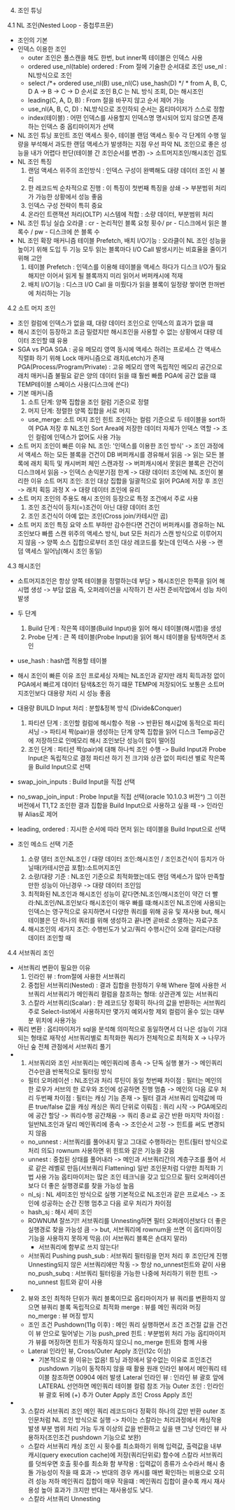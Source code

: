 4. 조인 튜닝

4.1 NL 조인(Nested Loop - 중첩루프문)
- 조인의 기본
- 인덱스 이용한 조인
    - outer 조인은 풀스캔을 해도 한번, but inner쪽 테이블은 인덱스 사용
    - ordered use_nl(table)
        ordered : From 절에 기술한 순서대로 조인
        use_nl : NL방식으로 조인
    - select /*+ ordered use_nl(B) use_nl(C) use_hash(D) */ * from A, B, C, D
        A -> B -> C -> D 순서로 조인
        B,C 는 NL 방식 조회, D는 해시조인
    - leading(C, A, D, B) : From 절을 바꾸지 않고 순서 제어 가능
    - use_nl(A, B, C, D) : NL방식으로 조인하되 순서는 옵티마이저가 스스로 정함
    - index(테이블) : 어떤 인덱스를 사용할지 인덱스명 명시되어 있지 않으면 존재하는 인덱스 중 옵티마이저가 선택
- NL 조인 튜닝 포인트
    조인 액세스 횟수, 테이블 랜덤 액세스 횟수
    각 단계의 수행 일량을 부석해서 과도한 랜덤 액세스가 발생하는 지점 우선 파악
    NL 조인으로 좋은 성능을 내가 어렵다 판단(테이블 간 조인순서를 변경) -> 소트머지조인/해시조인 검토
- NL 조인 특징
    1. 랜덤 액세스 위주의 조인방식 : 인덱스 구성이 완벽해도 대량 데이터 조인 시 불리
    2. 한 레코드씩 순차적으로 진행 : 이 특징이 첫번째 특징을 상쇄 -> 부분범위 처리가 가능한 상황에서 성능 좋음
    3. 인덱스 구성 전략이 특히 중요 
    4. 온라인 트랜잭션 처리(OLTP) 시스템에 적합 : 소량 데이터, 부분범위 처리 
- NL 조인 튜닝 실습
    오라클 : cr - 논리적인 블록 요청 횟수/ pr - 디스크에서 읽은 블록수 / pw - 디스크에 쓴 블록 수
- NL 조인 확장 매커니즘
    테이블 Prefetch, 배치 I/O기능 : 오라클이 NL 조인 성능을 높이기 위해 도입
    두 기능 모두 읽는 블록마다 I/O Call 발생시키는 비효율을 줄이기 위해 고안
    1. 테이블 Prefetch : 인덱스를 이용해 테이블을 액세스 하다가 디스크 I/O가 필요해지만 이어서 읽게 될 블록까지 미리 읽어서 버퍼캐시에 적재
    2. 배치 I/O기능 : 디스크 I/O Call 을 미뤘다가 읽을 블록이 일정량 쌓이면 한꺼번에 처리하는 기능


4.2 소트 머지 조인
- 조인 컬럼에 인덱스가 없을 떄, 대량 데이터 조인으로 인덱스의 효과가 없을 떄 
- 해시 조인이 등장하고 조금 밀렸지만 해시조인을 사용할 수 없는 상황에서 대량 데이터 조인할 떄 유용
- SGA vs PGA
    SGA : 공유 메모리 영역
        동시에 액세스 하려는 프로세스 간 액새스 직렬화 하기 위해 Lock 매커니즘으로 래치(Letch)가 존재
    PGA(Process/Program/Private) : 고유 메모리 영역
        독립적인 메모리 공간으로 래치 매커니즘 불필요
        같은 양의 데이터 읽을 떄 훨씬 빠름
        PGA에 공간 없을 떄 TEMP테이블 스페이스 사용(디스크에 쓴다)
- 기본 매커니즘 
    1. 소트 단계: 양쪽 집합을 조인 컬럼 기준으로 정렬
    2. 머지 단계: 정렬한 양쪽 집합을 서로 머지
    - use_merge: 소트 머지 조인 힌트
    조인하는 컬럼 기준으로 두 테이블을 sort하여 PGA 저장 후 NL조인
    Sort Area에 저장한 데이터 자체가 인덱스 역할 -> 조인 컬럼에 인덱스가 없어도 사용 가능
- 소트 머지 조인이 빠른 이유
    NL 조인: '인덱스를 이용한 조인 방식' -> 조인 과정에서 액세스 하는 모든 블록을 건건이 DB 버퍼캐시를 경유해서 읽음
    -> 읽는 모든 블록에 래치 획득 및 캐시버퍼 체인 스캔과정 -> 버퍼캐시에서 못읽은 블록은 건건이 디스크에서 읽음
    -> 인덱스 손익분기점 한계 -> 대량 데이터 조인에 NL 조인이 불리한 이유
    소트 머지 조인: 조인 대상 집합을 일괄적으로 읽어 PGA에 저장 후 조인 -> 래치 획등 과정 X -> 대량 데이터 조인에 유리
- 소트 머지 조인의 주용도
    해시 조인의 등장으로 특정 조건에서 주로 사용
    1. 조인 조건식이 등치(=)조건이 아닌 대량 데이터 조인
    2. 조인 조건식이 아예 없는 조인(Cross join/카테시안 곱)
- 소트 머지 조인 특징 요약
    소트 부하만 감수한다면 건건이 버퍼캐시를 경유하는 NL 조인보다 빠름
    스캔 위주의 액세스 방식, but 모든 처리가 스캔 방식으로 이루어지지 않음
    -> 양쪽 소스 집합으로부터 조인 대상 레코드를 찾는데 인덱스 사용 -> 랜덤 액세스 일어남(해시 조인 동일)


4.3 해시조인
- 소트머지조인은 항상 양쪽 테이블을 정렬하는데 부담 > 해시조인은 한쪽을 읽어 해시맵 생성 -> 부담 없음
    즉, 오퍼레이션을 시작하기 전 사전 준비작업에서 성능 차이 발생

- 두 단계
    1. Build 단계 : 작은쪽 테이블(Build Input)을 읽어 해시 테이블(해시맵)을 생성
    2. Probe 단계 : 큰 쪽 테이블(Probe Input)을 읽어 해시 테이블을 탐색하면서 조인
- use_hash : hash맵 적용할 테이블
- 해시 조인이 빠른 이유
    조인 프로세싱 자체는 NL조인과 같지만 래치 획득과정 없이 PGA에서 빠르게 데이터 탐색&조인 하기 떄문
    TEMP에 저장되어도 보통은 소트머지조인보다 대용량 처리 시 성능 좋음
- 대용량 BUILD Input 처리 : 분할&정복 방식 (Divide&Conquer)
    1. 파티션 단계 : 조인할 컬럼에 해시함수 적용 -> 반환된 해시값에 동적으로 파티셔닝 -> 파티셔 짝(pair)을 생성하는 단계
        양쪽 집합을 읽어 디스크 Temp공간에 저장하므로 인메모리 해시 조인보단 성능이 많이 떨어짐
    2. 조인 단계 : 파티션 짝(pair)에 대해 하나씩 조인 수행 -> Build Input과 Probe Input은 독립적으로 결정
        파티션 하기 전 크기와 상관 없이 파티션 별로 작은쪽을 Build Input으로 선택
- swap_join_inputs : Build Input을 직접 선택
- no_swap_join_input : Probe Input을 직접 선택(oracle 10.1.0.3 버전^)
    그 이전 버전에서 T1,T2 조인한 결과 집합을 Build Input으로 사용하고 싶을 때 -> 인라인뷰 Alias로 제어
- leading, ordered : 지시한 순서에 따라 먼저 읽는 테이블을 Build Input으로 선택
- 조인 메소드 선택 기준
    1. 소량 뎅터 조인:NL조인 / 대량 데이터 조인:해시조인 / 조인조건식이 등치가 아닐때(카테시안곱 포함):소트머지조인
    2. 소량/대량 기준 : NL조인 기준으로 최적화했는데도 랜덤 액세스가 많아 만족할만한 성능이 아닌경우 -> 대량 데이터 조인임
    3. 최적화된 NL조인과 해시조인 성능이 같다면:NL조인/해시조인이 약간 더 빨라:NL조인/NL조인보다 해시조인이 매우 빠를 떄:해시조인
        NL조인에 사용되는 인덱스는 영구적으로 유지하면서 다양한 쿼리를 위해 공유 및 재사용
        but, 해시테이블은 단 하나의 쿼리를 위해 생성하고 끝나면 곧바로 소멸하는 자료구조
    4. 해시조인의 세가지 조건: 수행빈도가 낮고/쿼리 수행시간이 오래 걸리는/대량 데이터 조인할 때


4.4 서브쿼리 조인
- 서브쿼리 변환이 필요한 이유
    1. 인라인 뷰 : from절에 사용한 서브쿼리
    2. 중첩된 서브쿼리(Nested) : 결과 집합을 한정하기 우해 Where 절에 사용한 서브쿼리
        서브쿼리가 메인쿼리 컬럼을 참조하는 형태: 상관관계 있는 서브쿼리
    3. 스칼라 서브쿼리(Scalar) : 한 레코드당 정확히 하나의 값을 반환하는 서브쿼리
        주로 Select-list에서 사용하지만 몇가지 예외사항 제외 컬럼이 올수 있는 대부분 위치에 사용가능
- 쿼리 변환 : 옵티마이저가 sql을 분석해 의미적으로 동일하면서 더 나은 성능이 기대되는 형태로 재작성
    서브쿼리별로 최적화한 쿼리가 전체적으로 최적화 X -> 나무가 아닌 숲 전체 관점에서 서브쿼리 풀기
- 1) 서브쿼리와 조인
    서브쿼리는 메인쿼리에 종속 -> 단독 실행 불가 -> 메인쿼리 건수만큼 반복적으로 필터링 방식
    - 필터 오퍼레이션 : NL조인과 처리 루틴이 동일
        첫번째 차이점 : 필터는 메인의 한 로우가 서브의 한 로우와 조인에 성공하면 진행 멈춤 -> 메인의 다음 로우 처리
        두번째 차이점 : 필터는 캐싱 기능 존재 -> 필터 결과 서브쿼리 입력값에 따른 true/false 값을 캐싱
            캐싱은 쿼리 단위로 이뤄짐 : 쿼리 시작 -> PGA메모리에 공간 할당 -> 쿼리수행 공간채움 -> 쿼리 종ㄹ료 공간 반환
        마지막 차이점 : 일반NL조인과 달리 메인쿼리에 종속 -> 조인순서 고정 -> 힌트를 써도 변경되지 않음
    - no_unnest : 서브쿼리를 풀어내지 말고 그대로 수행하라는 힌트(필터 방식으로 처리 의도) 
        rownum 사용하면 위 힌트와 같은 기능을 갖음
    - unnest : 중첩된 상태를 풀어내라 -> 메인과 서브쿼리간의 계층구조를 풀어 서로 같은 레벨로 만듬(서브쿼리 Flattening)
        일반 조인문처럼 다양한 최적화 기법 사용 가능
            옵티마이저는 많은 조인 테크닉을 갖고 있으므로 필터 오퍼레이션보다 더 좋은 실행경로를 찾을 가능성 높음
    - nl_sj : NL 세미조인 방식으로 실행
        기본적으로 NL조인과 같은 프로세스 -> 조인에 성공하는 순간 진행 멈추고 다음 로우 처리가 차이점
    - hash_sj : 해시 세미 조인
    - ROWNUM 잘쓰기!!
        서브쿼리를 Unnesting하면 필터 오퍼레이션보다 더 좋은 실행경로 찾을 가능성 큼 -> 
        but, 서브쿼리에 rownum을 쓰면 이 옵티마이징 기능을 사용하지 못하게 막음.(이 서브쿼리 블록은 손대지 말라)
        - 서브쿼리에 함부로 쓰지 않는다!
    - 서브쿼리 Pushing
        push_sub : 서브쿼리 필터링을 먼저 처리 후 조인단게 진행
         Unnesting되지 않은 서브쿼리에만 작동 -> 항상 no_unnest힌트와 같이 사용
        no_push_subq : 서브쿼리 필터링을 가능한 나중에 처리하기 위한 힌트 -> no_unnest 힘트와 같이 사용
- 2) 뷰와 조인
    최적하 단위가 쿼리 블록이므로 옵티마이저가 뷰 쿼리를 변환하지 않으면 뷰쿼리 블록 독립적으로 최적화
    merge : 뷰를 메인 쿼리와 머징
    no_merge : 뷰 머징 방지
    - 조인 조건 Pushdown(11g 이후) : 메인 쿼리 실행하면서 조건 조건절 값을 건건이 뷰 안으로 밀어넣는 기능
        push_pred 힌트 : 부분범위 처리 가능
            옵티마이저가 뷰를 머징하면 힌트가 작동하지 않으니 no_merge 힌트와 함께 사용
    - Lateral 인라인 뷰, Cross/Outer Apply 조인(12c 이상)
        - 기본적으로 쓸 이유는 없음! 튜닝 과정에서 알수없는 이유로 조인조건 pushdown 기능이 동작하지 않을 때 활용
        원래 인라인 뷰에서 메인쿼리 테이블 참조하면 00904 에러 발생
        Lateral 인라인 뷰 : 인라인 뷰 괄호 앞에 LATERAL 선언하면 메인쿼리 테이블 컬럼 참조 가능
            Outer 조인 : 인라인 뷰 괄호 뒤에 (+) 추가
        Outer Apply 조인
        Cross Apply 조인
- 3) 스칼라 서브쿼리 조인
    메인 쿼리 레코드마다 정확히 하나의 값만 반환
    outer 조인문처럼 NL 조인 방식으로 실행 -> 차이는 스칼라는 처리과정에서 캐싱작용 발생
    부분 범위 처리 가능
    두개 이상의 값을 반환하고 싶을 땐 그냥 인라인 뷰 사용하자(조인조건 pushdown 기능으로 보완)
    - 스칼라 서브쿼리 캐싱 
        조인 시 횟수를 최소화하기 위해 입력값, 출력값을 내부 캐시(query execution cache)에 저장(쿼리단위로)
        함수에 스칼라 서브쿼리를 덧씌우면 호출 횟수를 최소화 함
        부작용 : 입력값이 종류가 소수라서 해시 충돌 가능성이 작을 때 효과 -> 반대의 경우 캐시를 매번 확인하는 비용으로 오히려 성능 저하
            메인쿼리 집합이 매우 작을떄 : 메인쿼리 집합이 클수록 캐시 재사용성 높아 효과가 크지만 반대는 재사용성도 낮다.
    - 스칼라 서브쿼리 Unnesting